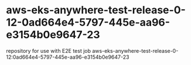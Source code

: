 # aws-eks-anywhere-test-release-0-12-0ad664e4-5797-445e-aa96-e3154b0e9647-23
repository for use with E2E test job aws-eks-anywhere-test-release-0-12:0ad664e4-5797-445e-aa96-e3154b0e9647-23
